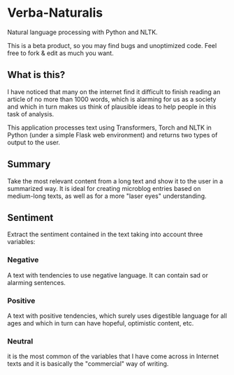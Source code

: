 # Verba-Naturalis
Natural language processing with Python and NLTK.

This is a beta product, so you may find bugs and unoptimized code. Feel free to fork & edit as much you want.

## What is this?
I have noticed that many on the internet find it difficult to finish reading an article of no more than 1000 words, which is alarming for us as a society and which in turn makes us think of plausible ideas to help people in this task of analysis.

This application processes text using Transformers, Torch and NLTK in Python (under a simple Flask web environment) and returns two types of output to the user.

## Summary 
Take the most relevant content from a long text and show it to the user in a summarized way. It is ideal for creating microblog entries based on medium-long texts, as well as for a more "laser eyes" understanding.

## Sentiment
Extract the sentiment contained in the text taking into account three variables:

### Negative
A text with tendencies to use negative language. It can contain sad or alarming sentences.

### Positive
A text with positive tendencies, which surely uses digestible language for all ages and which in turn can have hopeful, optimistic content, etc.

### Neutral
it is the most common of the variables that I have come across in Internet texts and it is basically the "commercial" way of writing.
